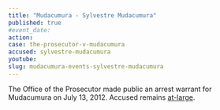 ```yaml
---
title: "Mudacumura - Sylvestre Mudacumura"
published: true
#event_date:
action:
case: the-prosecutor-v-mudacumura
accused: sylvestre-mudacumura
youtube:
slug: mudacumura-events-sylvestre-mudacumura
---
```


The Office of the Prosecutor made public an arrest warrant for Mudacumura on July 13, 2012. Accused remains [at-large](http://allafrica.com/stories/201504151814.html).

